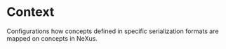 # Context

Configurations how concepts defined in specific serialization formats are mapped on concepts in NeXus.

